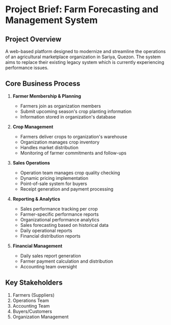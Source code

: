 # Project Brief: Farm Forecasting and Management System

## Project Overview
A web-based platform designed to modernize and streamline the operations of an agricultural marketplace organization in Sariya, Quezon. The system aims to replace their existing legacy system which is currently experiencing performance issues.

## Core Business Process
1. **Farmer Membership & Planning**
   - Farmers join as organization members
   - Submit upcoming season's crop planting information
   - Information stored in organization's database

2. **Crop Management**
   - Farmers deliver crops to organization's warehouse
   - Organization manages crop inventory
   - Handles market distribution
   - Monitoring of farmer commitments and follow-ups

3. **Sales Operations**
   - Operation team manages crop quality checking
   - Dynamic pricing implementation
   - Point-of-sale system for buyers
   - Receipt generation and payment processing

4. **Reporting & Analytics**
   - Sales performance tracking per crop
   - Farmer-specific performance reports
   - Organizational performance analytics
   - Sales forecasting based on historical data
   - Daily operational reports
   - Financial distribution reports

5. **Financial Management**
   - Daily sales report generation
   - Farmer payment calculation and distribution
   - Accounting team oversight

## Key Stakeholders
1. Farmers (Suppliers)
2. Operations Team
3. Accounting Team
4. Buyers/Customers
5. Organization Management